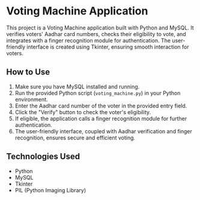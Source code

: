 # Voting Machine Application

This project is a Voting Machine application built with Python and MySQL. It verifies voters' Aadhar card numbers, checks their eligibility to vote, and integrates with a finger recognition module for authentication. The user-friendly interface is created using Tkinter, ensuring smooth interaction for voters.

## How to Use

1. Make sure you have MySQL installed and running.
2. Run the provided Python script (`voting_machine.py`) in your Python environment.
3. Enter the Aadhar card number of the voter in the provided entry field.
4. Click the "Verify" button to check the voter's eligibility.
5. If eligible, the application calls a finger recognition module for further authentication.
6. The user-friendly interface, coupled with Aadhar verification and finger recognition, ensures secure and efficient voting.

## Technologies Used

- Python
- MySQL
- Tkinter
- PIL (Python Imaging Library)
